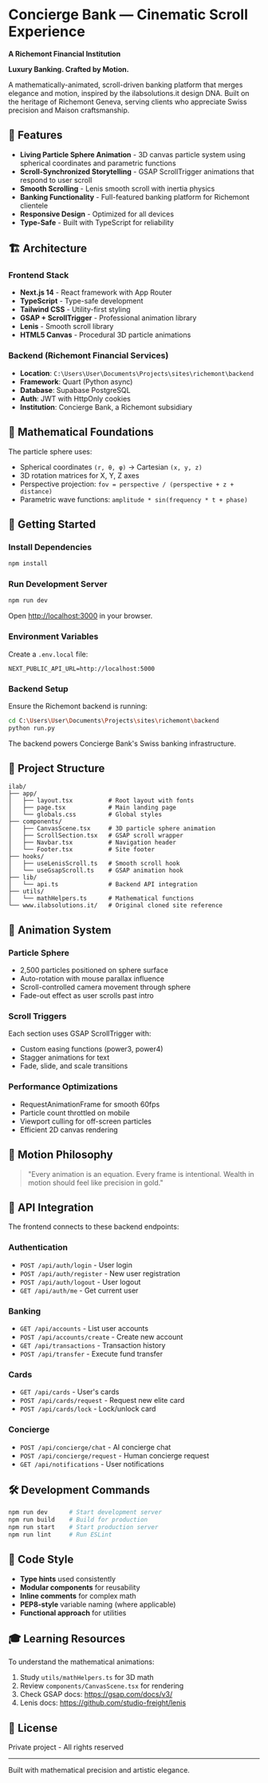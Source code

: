 # Concierge Bank — Cinematic Scroll Experience

**A Richemont Financial Institution**

**Luxury Banking. Crafted by Motion.**

A mathematically-animated, scroll-driven banking platform that merges elegance and motion, inspired by the ilabsolutions.it design DNA. Built on the heritage of Richemont Geneva, serving clients who appreciate Swiss precision and Maison craftsmanship.

## 🌟 Features

- **Living Particle Sphere Animation** - 3D canvas particle system using spherical coordinates and parametric functions
- **Scroll-Synchronized Storytelling** - GSAP ScrollTrigger animations that respond to user scroll
- **Smooth Scrolling** - Lenis smooth scroll with inertia physics
- **Banking Functionality** - Full-featured banking platform for Richemont clientele
- **Responsive Design** - Optimized for all devices
- **Type-Safe** - Built with TypeScript for reliability

## 🏗️ Architecture

### Frontend Stack
- **Next.js 14** - React framework with App Router
- **TypeScript** - Type-safe development
- **Tailwind CSS** - Utility-first styling
- **GSAP + ScrollTrigger** - Professional animation library
- **Lenis** - Smooth scroll library
- **HTML5 Canvas** - Procedural 3D particle animations

### Backend (Richemont Financial Services)
- **Location**: `C:\Users\User\Documents\Projects\sites\richemont\backend`
- **Framework**: Quart (Python async)
- **Database**: Supabase PostgreSQL
- **Auth**: JWT with HttpOnly cookies
- **Institution**: Concierge Bank, a Richemont subsidiary

## 📐 Mathematical Foundations

The particle sphere uses:
- Spherical coordinates `(r, θ, φ)` → Cartesian `(x, y, z)`
- 3D rotation matrices for X, Y, Z axes
- Perspective projection: `fov = perspective / (perspective + z + distance)`
- Parametric wave functions: `amplitude * sin(frequency * t + phase)`

## 🚀 Getting Started

### Install Dependencies

```bash
npm install
```

### Run Development Server

```bash
npm run dev
```

Open [http://localhost:3000](http://localhost:3000) in your browser.

### Environment Variables

Create a `.env.local` file:

```env
NEXT_PUBLIC_API_URL=http://localhost:5000
```

### Backend Setup

Ensure the Richemont backend is running:
```bash
cd C:\Users\User\Documents\Projects\sites\richemont\backend
python run.py
```

The backend powers Concierge Bank's Swiss banking infrastructure.

## 📂 Project Structure

```
ilab/
├── app/
│   ├── layout.tsx          # Root layout with fonts
│   ├── page.tsx            # Main landing page
│   └── globals.css         # Global styles
├── components/
│   ├── CanvasScene.tsx     # 3D particle sphere animation
│   ├── ScrollSection.tsx   # GSAP scroll wrapper
│   ├── Navbar.tsx          # Navigation header
│   └── Footer.tsx          # Site footer
├── hooks/
│   ├── useLenisScroll.ts   # Smooth scroll hook
│   └── useGsapScroll.ts    # GSAP animation hook
├── lib/
│   └── api.ts              # Backend API integration
├── utils/
│   └── mathHelpers.ts      # Mathematical functions
└── www.ilabsolutions.it/   # Original cloned site reference
```

## 🎨 Animation System

### Particle Sphere
- 2,500 particles positioned on sphere surface
- Auto-rotation with mouse parallax influence
- Scroll-controlled camera movement through sphere
- Fade-out effect as user scrolls past intro

### Scroll Triggers
Each section uses GSAP ScrollTrigger with:
- Custom easing functions (power3, power4)
- Stagger animations for text
- Fade, slide, and scale transitions

### Performance Optimizations
- RequestAnimationFrame for smooth 60fps
- Particle count throttled on mobile
- Viewport culling for off-screen particles
- Efficient 2D canvas rendering

## 🎯 Motion Philosophy

> "Every animation is an equation.
> Every frame is intentional.
> Wealth in motion should feel like precision in gold."

## 🔗 API Integration

The frontend connects to these backend endpoints:

### Authentication
- `POST /api/auth/login` - User login
- `POST /api/auth/register` - New user registration
- `POST /api/auth/logout` - User logout
- `GET /api/auth/me` - Get current user

### Banking
- `GET /api/accounts` - List user accounts
- `POST /api/accounts/create` - Create new account
- `GET /api/transactions` - Transaction history
- `POST /api/transfer` - Execute fund transfer

### Cards
- `GET /api/cards` - User's cards
- `POST /api/cards/request` - Request new elite card
- `POST /api/cards/lock` - Lock/unlock card

### Concierge
- `POST /api/concierge/chat` - AI concierge chat
- `POST /api/concierge/request` - Human concierge request
- `GET /api/notifications` - User notifications

## 🛠️ Development Commands

```bash
npm run dev      # Start development server
npm run build    # Build for production
npm run start    # Start production server
npm run lint     # Run ESLint
```

## 📝 Code Style

- **Type hints** used consistently
- **Modular components** for reusability
- **Inline comments** for complex math
- **PEP8-style** variable naming (where applicable)
- **Functional approach** for utilities

## 🎓 Learning Resources

To understand the mathematical animations:
1. Study `utils/mathHelpers.ts` for 3D math
2. Review `components/CanvasScene.tsx` for rendering
3. Check GSAP docs: https://gsap.com/docs/v3/
4. Lenis docs: https://github.com/studio-freight/lenis

## 📄 License

Private project - All rights reserved

---

Built with mathematical precision and artistic elegance.
